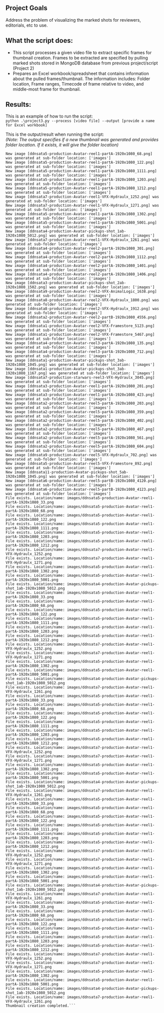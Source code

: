 ## Project Goals
Address the problem of visualizing the marked shots for reviewers, editorials, etc to use.

## What the script does:
* This script processes a given video file to extract specific frames for thumbnail creation. Frames to be extracted
are specified by pulling marked shots stored in MongoDB database from previous project/script (Project 2)
* Prepares an Excel workbook/spreadsheet that contains information about the pulled frames/thumbnail.
The information includes: Folder location, Frame ranges, Timecode of frame relative to video, and middle-most frame for thumbnail.

## Results:
This is an example of how to run the script: <br />
```python .\project3.py --process [video file] --output [provide a name for Excel workbook]```

This is the output/result when running the script: <br />
_(Note: The output specifies if a new thumbnail was generated and provides folder location. If it exists, it will give the folder location)_

```New image [ddnsata5-production-Avatar-reel1-partA-1920x1080_33.png] was generated at sub-folder location: ['images']
New image [ddnsata5-production-Avatar-reel1-partA-1920x1080_68.png] was generated at sub-folder location: ['images']
New image [ddnsata5-production-Avatar-reel1-partA-1920x1080_122.png] was generated at sub-folder location: ['images']
New image [ddnsata5-production-Avatar-reel1-partA-1920x1080_1111.png] was generated at sub-folder location: ['images']
New image [ddnsata5-production-Avatar-reel1-partA-1920x1080_1203.png] was generated at sub-folder location: ['images']
New image [ddnsata5-production-Avatar-reel1-partA-1920x1080_1212.png] was generated at sub-folder location: ['images']
New image [ddnsata7-production-Avatar-reel1-VFX-Hydraulx_1252.png] was generated at sub-folder location: ['images']
New image [ddnsata7-production-Avatar-reel1-VFX-Hydraulx_1271.png] was generated at sub-folder location: ['images']
New image [ddnsata5-production-Avatar-reel1-partA-1920x1080_1302.png] was generated at sub-folder location: ['images']
New image [ddnsata5-production-Avatar-reel1-partA-1920x1080_5001.png] was generated at sub-folder location: ['images']
New image [ddnsata4-production-Avatar-pickups-shot_1ab-1920x1080_5012.png] was generated at sub-folder location: ['images']
New image [ddnsata7-production-Avatar-reel1-VFX-Hydraulx_1261.png] was generated at sub-folder location: ['images']
New image [ddnsata4-production-Avatar-reel2-partA-1920x1080_301.png] was generated at sub-folder location: ['images']
New image [ddnsata4-production-Avatar-reel2-partA-1920x1080_1112.png] was generated at sub-folder location: ['images']
New image [ddnsata4-production-Avatar-reel2-partA-1920x1080_1401.png] was generated at sub-folder location: ['images']
New image [ddnsata4-production-Avatar-reel2-partA-1920x1080_1406.png] was generated at sub-folder location: ['images']
New image [ddnsata3-production-Avatar-pickups-shot_2ab-1920x1080_1502.png] was generated at sub-folder location: ['images']
New image [ddnsata9-production-Avatar-reel2-VFX-AnimalLogic_1638.png] was generated at sub-folder location: ['images']
New image [ddnsata8-production-Avatar-reel2-VFX-Hydraulx_1800.png] was generated at sub-folder location: ['images']
New image [ddnsata8-production-Avatar-reel2-VFX-Hydraulx_1912.png] was generated at sub-folder location: ['images']
New image [ddnsata2-production-Avatar-reel2-partB-1920x1080_4556.png] was generated at sub-folder location: ['images']
New image [ddnsata1-production-Avatar-reel2-VFX-Framestore_5123.png] was generated at sub-folder location: ['images']
New image [ddnsata1-production-Avatar-reel2-VFX-Framestore_5467.png] was generated at sub-folder location: ['images']
New image [ddnsata4-production-Avatar-reel3-partA-1920x1080_135.png] was generated at sub-folder location: ['images']
New image [ddnsata4-production-Avatar-reel3-partA-1920x1080_712.png] was generated at sub-folder location: ['images']
New image [ddnsata1-production-Avatar-pickups-shot_3ab-1920x1080_1045.png] was generated at sub-folder location: ['images']
New image [ddnsata1-production-Avatar-pickups-shot_3ab-1920x1080_1167.png] was generated at sub-folder location: ['images']
New image [ddnsata7-production-starwars-reel3-VFX-Hydraulx_3045.png] was generated at sub-folder location: ['images']
New image [ddnsata3-production-Avatar-reel1-partA-1920x1080_201.png] was generated at sub-folder location: ['images']
New image [ddnsata3-production-Avatar-reel1-partA-1920x1080_423.png] was generated at sub-folder location: ['images']
New image [ddnsata2-production-Avatar-reel5-partA-1920x1080_203.png] was generated at sub-folder location: ['images']
New image [ddnsata2-production-Avatar-reel5-partA-1920x1080_359.png] was generated at sub-folder location: ['images']
New image [ddnsata2-production-Avatar-reel5-partA-1920x1080_402.png] was generated at sub-folder location: ['images']
New image [ddnsata2-production-Avatar-reel5-partA-1920x1080_467.png] was generated at sub-folder location: ['images']
New image [ddnsata2-production-Avatar-reel5-partA-1920x1080_561.png] was generated at sub-folder location: ['images']
New image [ddnsata2-production-Avatar-reel5-partA-1920x1080_604.png] was generated at sub-folder location: ['images']
New image [ddnsata9-production-Avatar-reel5-VFX-Hydraulx_702.png] was generated at sub-folder location: ['images']
New image [ddnsata5-production-Avatar-reel5-VFX-Framestore_892.png] was generated at sub-folder location: ['images']
New image [ddnsata11-production-Avatar-pickups-shot_5ab-1920x1080_1045.png] was generated at sub-folder location: ['images']
New image [ddnsata6-production-Avatar-reel5-partB-1920x1080_4120.png] was generated at sub-folder location: ['images']
New image [ddnsata6-production-Avatar-reel5-partB-1920x1080_4123.png] was generated at sub-folder location: ['images']
File exists. Location/name: images/ddnsata5-production-Avatar-reel1-partA-1920x1080_33.png
File exists. Location/name: images/ddnsata5-production-Avatar-reel1-partA-1920x1080_68.png
File exists. Location/name: images/ddnsata5-production-Avatar-reel1-partA-1920x1080_122.png
File exists. Location/name: images/ddnsata5-production-Avatar-reel1-partA-1920x1080_1111.png
File exists. Location/name: images/ddnsata5-production-Avatar-reel1-partA-1920x1080_1203.png
File exists. Location/name: images/ddnsata5-production-Avatar-reel1-partA-1920x1080_1212.png
File exists. Location/name: images/ddnsata7-production-Avatar-reel1-VFX-Hydraulx_1252.png
File exists. Location/name: images/ddnsata7-production-Avatar-reel1-VFX-Hydraulx_1271.png
File exists. Location/name: images/ddnsata5-production-Avatar-reel1-partA-1920x1080_1302.png
File exists. Location/name: images/ddnsata5-production-Avatar-reel1-partA-1920x1080_5001.png
File exists. Location/name: images/ddnsata4-production-Avatar-pickups-shot_1ab-1920x1080_5012.png
File exists. Location/name: images/ddnsata5-production-Avatar-reel1-partA-1920x1080_33.png
File exists. Location/name: images/ddnsata5-production-Avatar-reel1-partA-1920x1080_68.png
File exists. Location/name: images/ddnsata5-production-Avatar-reel1-partA-1920x1080_122.png
File exists. Location/name: images/ddnsata5-production-Avatar-reel1-partA-1920x1080_1111.png
File exists. Location/name: images/ddnsata5-production-Avatar-reel1-partA-1920x1080_1203.png
File exists. Location/name: images/ddnsata5-production-Avatar-reel1-partA-1920x1080_1212.png
File exists. Location/name: images/ddnsata7-production-Avatar-reel1-VFX-Hydraulx_1252.png
File exists. Location/name: images/ddnsata7-production-Avatar-reel1-VFX-Hydraulx_1271.png
File exists. Location/name: images/ddnsata5-production-Avatar-reel1-partA-1920x1080_1302.png
File exists. Location/name: images/ddnsata5-production-Avatar-reel1-partA-1920x1080_5001.png
File exists. Location/name: images/ddnsata4-production-Avatar-pickups-shot_1ab-1920x1080_5012.png
File exists. Location/name: images/ddnsata7-production-Avatar-reel1-VFX-Hydraulx_1261.png
File exists. Location/name: images/ddnsata5-production-Avatar-reel1-partA-1920x1080_33.png
File exists. Location/name: images/ddnsata5-production-Avatar-reel1-partA-1920x1080_68.png
File exists. Location/name: images/ddnsata5-production-Avatar-reel1-partA-1920x1080_122.png
File exists. Location/name: images/ddnsata5-production-Avatar-reel1-partA-1920x1080_1111.png
File exists. Location/name: images/ddnsata5-production-Avatar-reel1-partA-1920x1080_1203.png
File exists. Location/name: images/ddnsata5-production-Avatar-reel1-partA-1920x1080_1212.png
File exists. Location/name: images/ddnsata7-production-Avatar-reel1-VFX-Hydraulx_1252.png
File exists. Location/name: images/ddnsata7-production-Avatar-reel1-VFX-Hydraulx_1271.png
File exists. Location/name: images/ddnsata5-production-Avatar-reel1-partA-1920x1080_1302.png
File exists. Location/name: images/ddnsata5-production-Avatar-reel1-partA-1920x1080_5001.png
File exists. Location/name: images/ddnsata4-production-Avatar-pickups-shot_1ab-1920x1080_5012.png
File exists. Location/name: images/ddnsata7-production-Avatar-reel1-VFX-Hydraulx_1261.png
File exists. Location/name: images/ddnsata5-production-Avatar-reel1-partA-1920x1080_33.png
File exists. Location/name: images/ddnsata5-production-Avatar-reel1-partA-1920x1080_68.png
File exists. Location/name: images/ddnsata5-production-Avatar-reel1-partA-1920x1080_122.png
File exists. Location/name: images/ddnsata5-production-Avatar-reel1-partA-1920x1080_1111.png
File exists. Location/name: images/ddnsata5-production-Avatar-reel1-partA-1920x1080_1203.png
File exists. Location/name: images/ddnsata5-production-Avatar-reel1-partA-1920x1080_1212.png
File exists. Location/name: images/ddnsata7-production-Avatar-reel1-VFX-Hydraulx_1252.png
File exists. Location/name: images/ddnsata7-production-Avatar-reel1-VFX-Hydraulx_1271.png
File exists. Location/name: images/ddnsata5-production-Avatar-reel1-partA-1920x1080_1302.png
File exists. Location/name: images/ddnsata5-production-Avatar-reel1-partA-1920x1080_5001.png
File exists. Location/name: images/ddnsata4-production-Avatar-pickups-shot_1ab-1920x1080_5012.png
File exists. Location/name: images/ddnsata7-production-Avatar-reel1-VFX-Hydraulx_1261.png
File exists. Location/name: images/ddnsata5-production-Avatar-reel1-partA-1920x1080_33.png
File exists. Location/name: images/ddnsata5-production-Avatar-reel1-partA-1920x1080_68.png
File exists. Location/name: images/ddnsata5-production-Avatar-reel1-partA-1920x1080_122.png
File exists. Location/name: images/ddnsata5-production-Avatar-reel1-partA-1920x1080_1111.png
File exists. Location/name: images/ddnsata5-production-Avatar-reel1-partA-1920x1080_1203.png
File exists. Location/name: images/ddnsata5-production-Avatar-reel1-partA-1920x1080_1212.png
File exists. Location/name: images/ddnsata7-production-Avatar-reel1-VFX-Hydraulx_1252.png
File exists. Location/name: images/ddnsata7-production-Avatar-reel1-VFX-Hydraulx_1271.png
File exists. Location/name: images/ddnsata5-production-Avatar-reel1-partA-1920x1080_1302.png
File exists. Location/name: images/ddnsata5-production-Avatar-reel1-partA-1920x1080_5001.png
File exists. Location/name: images/ddnsata4-production-Avatar-pickups-shot_1ab-1920x1080_5012.png
File exists. Location/name: images/ddnsata7-production-Avatar-reel1-VFX-Hydraulx_1261.png
Thumbnail creation completed.```
